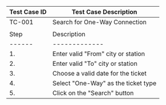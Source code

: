| Test Case ID | Test Case Description |
|--------------|----------------------|
| TC-001       | Search for One-Way Connection |
|              |                        |
| Step | Description | Expected Result | Actual Result | Pass/Fail | Priority |
|------|-------------|-----------------|---------------|-----------|----------|
| 1.   | Enter valid "From" city or station | Entered data should be accepted without an issue | | | High |
| 2.   | Enter valid "To" city or station | Entered data should be accepted without an issue | | | High |
| 3.   | Choose a valid date for the ticket | A mini calendar should pop-up, allowing to choose the desired date | | | High |
| 4.   | Select "One-Way" as the ticket type | The ticket type should now be marked as "One-way" | | | High |
| 5.   | Click on the "Search" button | The application should display a list of available connections based on provided search criteria | | | High |
